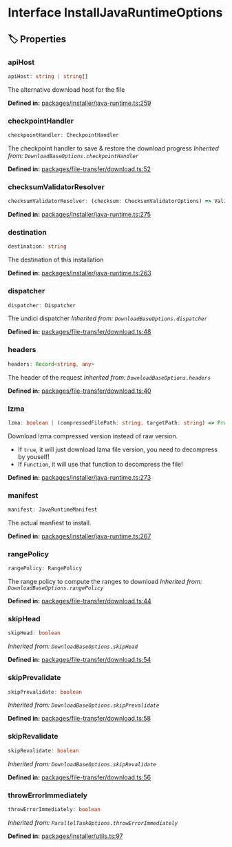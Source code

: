 # Interface InstallJavaRuntimeOptions

## 🏷️ Properties

### apiHost <Badge type="info" text="optional" />

```ts
apiHost: string | string[]
```
The alternative download host for the file
<p style="font-size: 14px; color: var(--vp-c-text-2)">
<strong>Defined in:</strong> <a href="https://github.com/voxelum/minecraft-launcher-core-node/blob/master/packages/installer/java-runtime.ts#L259" target="_blank" rel="noreferrer">packages/installer/java-runtime.ts:259</a>
</p>


### checkpointHandler <Badge type="info" text="optional" />

```ts
checkpointHandler: CheckpointHandler
```
The checkpoint handler to save & restore the download progress
*Inherited from: `DownloadBaseOptions.checkpointHandler`*

<p style="font-size: 14px; color: var(--vp-c-text-2)">
<strong>Defined in:</strong> <a href="https://github.com/voxelum/minecraft-launcher-core-node/blob/master/packages/file-transfer/download.ts#L52" target="_blank" rel="noreferrer">packages/file-transfer/download.ts:52</a>
</p>


### checksumValidatorResolver <Badge type="info" text="optional" />

```ts
checksumValidatorResolver: (checksum: ChecksumValidatorOptions) => Validator
```
<p style="font-size: 14px; color: var(--vp-c-text-2)">
<strong>Defined in:</strong> <a href="https://github.com/voxelum/minecraft-launcher-core-node/blob/master/packages/installer/java-runtime.ts#L275" target="_blank" rel="noreferrer">packages/installer/java-runtime.ts:275</a>
</p>


### destination

```ts
destination: string
```
The destination of this installation
<p style="font-size: 14px; color: var(--vp-c-text-2)">
<strong>Defined in:</strong> <a href="https://github.com/voxelum/minecraft-launcher-core-node/blob/master/packages/installer/java-runtime.ts#L263" target="_blank" rel="noreferrer">packages/installer/java-runtime.ts:263</a>
</p>


### dispatcher <Badge type="info" text="optional" />

```ts
dispatcher: Dispatcher
```
The undici dispatcher
*Inherited from: `DownloadBaseOptions.dispatcher`*

<p style="font-size: 14px; color: var(--vp-c-text-2)">
<strong>Defined in:</strong> <a href="https://github.com/voxelum/minecraft-launcher-core-node/blob/master/packages/file-transfer/download.ts#L48" target="_blank" rel="noreferrer">packages/file-transfer/download.ts:48</a>
</p>


### headers <Badge type="info" text="optional" />

```ts
headers: Record<string, any>
```
The header of the request
*Inherited from: `DownloadBaseOptions.headers`*

<p style="font-size: 14px; color: var(--vp-c-text-2)">
<strong>Defined in:</strong> <a href="https://github.com/voxelum/minecraft-launcher-core-node/blob/master/packages/file-transfer/download.ts#L40" target="_blank" rel="noreferrer">packages/file-transfer/download.ts:40</a>
</p>


### lzma <Badge type="info" text="optional" />

```ts
lzma: boolean | (compressedFilePath: string, targetPath: string) => Promise<void>
```
Download lzma compressed version instead of raw version.
- If ``true``, it will just download lzma file version, you need to decompress by youself!
- If ``Function``, it will use that function to decompress the file!
<p style="font-size: 14px; color: var(--vp-c-text-2)">
<strong>Defined in:</strong> <a href="https://github.com/voxelum/minecraft-launcher-core-node/blob/master/packages/installer/java-runtime.ts#L273" target="_blank" rel="noreferrer">packages/installer/java-runtime.ts:273</a>
</p>


### manifest

```ts
manifest: JavaRuntimeManifest
```
The actual manfiest to install.
<p style="font-size: 14px; color: var(--vp-c-text-2)">
<strong>Defined in:</strong> <a href="https://github.com/voxelum/minecraft-launcher-core-node/blob/master/packages/installer/java-runtime.ts#L267" target="_blank" rel="noreferrer">packages/installer/java-runtime.ts:267</a>
</p>


### rangePolicy <Badge type="info" text="optional" />

```ts
rangePolicy: RangePolicy
```
The range policy to compute the ranges to download
*Inherited from: `DownloadBaseOptions.rangePolicy`*

<p style="font-size: 14px; color: var(--vp-c-text-2)">
<strong>Defined in:</strong> <a href="https://github.com/voxelum/minecraft-launcher-core-node/blob/master/packages/file-transfer/download.ts#L44" target="_blank" rel="noreferrer">packages/file-transfer/download.ts:44</a>
</p>


### skipHead <Badge type="info" text="optional" />

```ts
skipHead: boolean
```
*Inherited from: `DownloadBaseOptions.skipHead`*

<p style="font-size: 14px; color: var(--vp-c-text-2)">
<strong>Defined in:</strong> <a href="https://github.com/voxelum/minecraft-launcher-core-node/blob/master/packages/file-transfer/download.ts#L54" target="_blank" rel="noreferrer">packages/file-transfer/download.ts:54</a>
</p>


### skipPrevalidate <Badge type="info" text="optional" />

```ts
skipPrevalidate: boolean
```
*Inherited from: `DownloadBaseOptions.skipPrevalidate`*

<p style="font-size: 14px; color: var(--vp-c-text-2)">
<strong>Defined in:</strong> <a href="https://github.com/voxelum/minecraft-launcher-core-node/blob/master/packages/file-transfer/download.ts#L58" target="_blank" rel="noreferrer">packages/file-transfer/download.ts:58</a>
</p>


### skipRevalidate <Badge type="info" text="optional" />

```ts
skipRevalidate: boolean
```
*Inherited from: `DownloadBaseOptions.skipRevalidate`*

<p style="font-size: 14px; color: var(--vp-c-text-2)">
<strong>Defined in:</strong> <a href="https://github.com/voxelum/minecraft-launcher-core-node/blob/master/packages/file-transfer/download.ts#L56" target="_blank" rel="noreferrer">packages/file-transfer/download.ts:56</a>
</p>


### throwErrorImmediately <Badge type="info" text="optional" />

```ts
throwErrorImmediately: boolean
```
*Inherited from: `ParallelTaskOptions.throwErrorImmediately`*

<p style="font-size: 14px; color: var(--vp-c-text-2)">
<strong>Defined in:</strong> <a href="https://github.com/voxelum/minecraft-launcher-core-node/blob/master/packages/installer/utils.ts#L97" target="_blank" rel="noreferrer">packages/installer/utils.ts:97</a>
</p>


